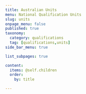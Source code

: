 ```yaml
---
title: Australian Units
menu: National Qualification Units
slug: units
onpage_menu: false
published: true
taxonomy:
  category: qualifications
  tag: [qualifications,units]
side_bar_menu: true

list_subpages: true

content:
  items: @self.children
  order:
    by: title

---
```

